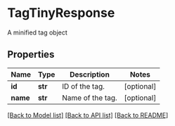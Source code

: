 # TagTinyResponse

A minified tag object
## Properties
Name | Type | Description | Notes
------------ | ------------- | ------------- | -------------
**id** | **str** | ID of the tag. | [optional] 
**name** | **str** | Name of the tag. | [optional] 

[[Back to Model list]](../README.md#documentation-for-models) [[Back to API list]](../README.md#documentation-for-api-endpoints) [[Back to README]](../README.md)


